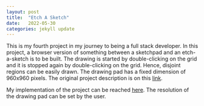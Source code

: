 ```yaml
---
layout: post
title:  "Etch A Sketch"
date:   2022-05-30
categories: jekyll update
---
```

This is my fourth project in my journey to being a full stack developer. In this project, a browser version of something between a sketchpad and an etch-a-sketch is to be built. The drawing is started by double-clicking on the grid and it is stopped again by double-clicking on the grid. Hence, disjoint regions can be easily drawn. The drawing pad has a fixed dimension of 960x960 pixels. The original project description is on this [link][Odin-link]. 

My implementation of the project can be reached [here][My-implementation]. The resolution of the drawing pad can be set by the user. 

[Odin-link]: https://www.theodinproject.com/lessons/foundations-etch-a-sketch
[My-implementation]: https://saffetgokcensenfullstackdev.github.io/odin_etch_a_sketch_project
